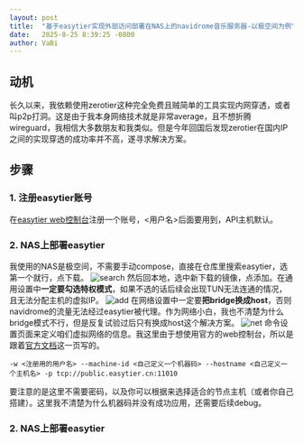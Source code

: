 ```yaml
---
layout: post
title:  "基于easytier实现外部访问部署在NAS上的navidrome音乐服务器-以极空间为例"
date:   2025-8-25 8:39:25 -0800
author: VaBi
---
```


## 动机


长久以来，我依赖使用zerotier这种完全免费且贼简单的工具实现内网穿透，或者叫p2p打洞。这是由于我本身网络技术就是非常average，且不想折腾wireguard，我相信大多数朋友和我类似。但是今年回国后发现zerotier在国内IP之间的实现穿透的成功率并不高，遂寻求解决方案。

## 步骤
### 1. 注册easytier账号
在[easytier web控制台](https://easytier.cn/web#/auth)注册一个账号，<用户名>后面要用到，API主机默认。

### 2. NAS上部署easytier
我使用的NAS是极空间，不需要手动compose，直接在仓库里搜索easytier，选第一个就行，点下载。
![search](/imgs/easytierpost/search.png)
然后回本地，选中新下载的镜像，点添加。在通用设置中**一定要勾选特权模式**，如果不选的话后续会出现TUN无法连通的情况，且无法分配主机的虚拟IP。
![add](/imgs/easytierpost/add.png)
在网络设置中一定要**把bridge换成host**，否则navidrome的流量无法经过easytier被代理。作为网络小白，我也不清楚为什么bridge模式不行，但是反复试验过后只有换成host这个解决方案。
![net](/imgs/easytierpost/net.png)
命令设置页面来定义咱们虚拟网络的信息。我这里由于想使用官方的web控制台，所以是跟着[官方文档](https://easytier.cn/guide/network/web-console.html)这一页写的。
```
-w <注册用的用户名> --machine-id <自己定义一个机器码> --hostname <自己定义一个主机名> -p tcp://public.easytier.cn:11010
```
要注意的是这里不需要密码，以及你可以根据来选择适合的节点主机（或者你自己搭建）。这里我不清楚为什么机器码并没有成功应用，还需要后续debug。

### 2. NAS上部署easytier